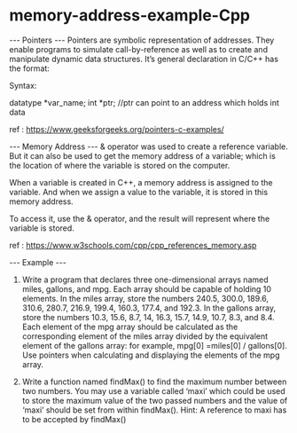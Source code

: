 # memory-address-example-Cpp

--- Pointers ---
Pointers are symbolic representation of addresses. They enable programs to simulate call-by-reference
as well as to create and manipulate dynamic data structures. It’s general declaration in C/C++ has the format:

Syntax:

datatype *var_name; 
int *ptr;   //ptr can point to an address which holds int data

ref : https://www.geeksforgeeks.org/pointers-c-examples/

--- Memory Address ---
& operator was used to create a reference variable. But it can also be used to get the memory address of 
a variable; which is the location of where the variable is stored on the computer.

When a variable is created in C++, a memory address is assigned to the variable. And when we assign a value 
to the variable, it is stored in this memory address.

To access it, use the & operator, and the result will represent where the variable is stored.

ref : https://www.w3schools.com/cpp/cpp_references_memory.asp

--- Example ---

01) Write a program that declares three one-dimensional arrays named miles, gallons, and mpg. Each 
    array should be capable of holding 10 elements. In the miles array, store the numbers 240.5, 
    300.0, 189.6, 310.6, 280.7, 216.9, 199.4, 160.3, 177.4, and 192.3. In the gallons array, store the 
    numbers 10.3, 15.6, 8.7, 14, 16.3, 15.7, 14.9, 10.7, 8.3, and 8.4. Each element of the mpg array 
    should be calculated as the corresponding element of the miles array divided by the equivalent 
    element of the gallons array: for example, mpg[0] =miles[0] / gallons[0]. Use pointers when 
    calculating and displaying the elements of the mpg array.


02) Write a function named findMax() to find the maximum number between two numbers. You may 
    use a variable called ‘maxi’ which could be used to store the maximum value of the two passed 
    numbers and the value of ‘maxi’ should be set from within findMax().
    Hint: A reference to maxi has to be accepted by findMax()
